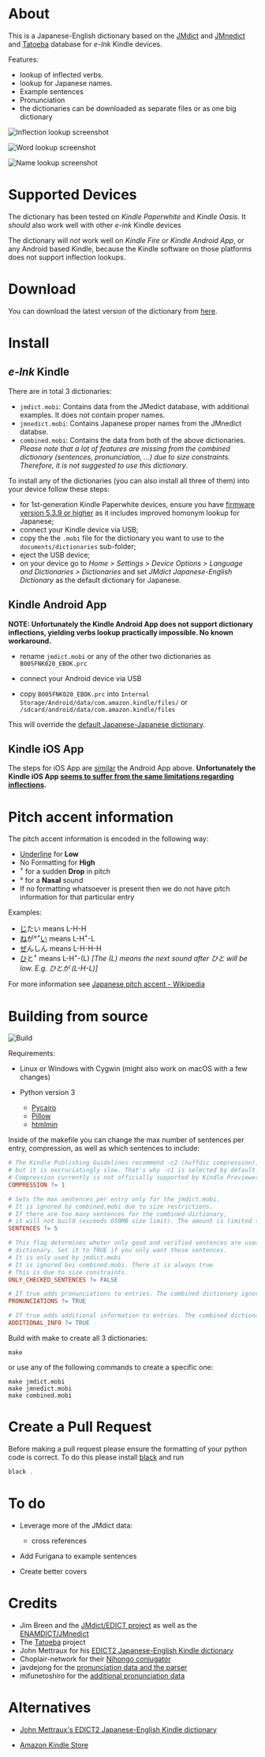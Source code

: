 About
=====

This is a Japanese-English dictionary based on the
[JMdict](http://www.edrdg.org/jmdict/j_jmdict.html) and [JMnedict](https://www.edrdg.org/enamdict/enamdict_doc.html) and [Tatoeba](https://tatoeba.org/) database for
_e-Ink_ Kindle devices.

Features:

* lookup of inflected verbs.
* lookup for Japanese names.
* Example sentences
* Pronunciation
* the dictionaries can be downloaded as separate files or as one big dictionary

<!--
Screenshots were captured inside the Kindle device as explained in
http://blog.blankbaby.com/2012/10/take-a-screenshot-on-a-kindle-paperwhite.html
then processed with ImageMagick's
`mogrify -colorspace gray -level 0%,111.11% -define PNG:compression-level=9`
to look like E-Ink display.
-->
![Inflection lookup screenshot](screenshots/inflection.png)

![Word lookup screenshot](screenshots/word.png)

![Name lookup screenshot](screenshots/name.png)

Supported Devices
=================

The dictionary has been tested on _Kindle Paperwhite_ and _Kindle Oasis_.  It _should_ also work
well with other _e-ink_ Kindle devices

The dictionary will *not* work well on _Kindle Fire_ or _Kindle Android App_,
or any Android based Kindle, because the Kindle software on those platforms
does not support inflection lookups.


Download
========

You can download the latest version of the dictionary from
[here](https://github.com/jrfonseca/jmdict-kindle/releases).


Install
=======

_e-Ink_ Kindle
-----------------

There are in total 3 dictionaries:

* `jmdict.mobi`: Contains data from the JMedict database, with additional examples. It does not contain proper names.
* `jmnedict.mobi`: Contains Japanese proper names from the JMnedict databse.
* `combined.mobi`: Contains the data from both of the above dictionaries. _Please note that a lot of features are missing from the combined dictionary (sentences, pronunciation, ...) due to size constraints. Therefore, it is not suggested to use this dictionary_.

To install any of the dictionaries (you can also install all three of them) into your device follow these steps:

* for 1st-generation Kindle Paperwhite devices, ensure you have
  [firmware version 5.3.9 or higher](http://www.amazon.com/gp/help/customer/display.html/ref=hp_left_cn?ie=UTF8&nodeId=201064850) as it includes improved homonym lookup for Japanese;
* connect your Kindle device via USB;
* copy the the `.mobi` file for the dictionary you want to use to the `documents/dictionaries` sub-folder;
* eject the USB device;
* on your device go to
  _Home > Settings > Device Options > Language and Dictionaries > Dictionaries_
  and set _JMdict Japanese-English Dictionary_ as the default dictionary for
  Japanese.

Kindle Android App
------------------

**NOTE: Unfortunately the Kindle Android App does not support dictionary inflections, yielding verbs lookup practically impossible. No known workaround.**

* rename `jmdict.mobi` or any of the other two dictionaries as `B005FNK020_EBOK.prc`

* connect your Android device via USB

* copy `B005FNK020_EBOK.prc` into `Internal Storage/Android/data/com.amazon.kindle/files/` or `/sdcard/android/data/com.amazon.kindle/files`

This will override the
[default Japanese-Japanese dictionary](https://kindle.amazon.com/work/daijisen-x5927-x8f9e-japanese-edition-ebook/B005FNK020/B005FNK020).

Kindle iOS App
------------------

The steps for iOS App are [similar](https://learnoutlive.com/add-german-english-dictionary-to-kindle-on-your-ipad-or-iphone-ios/) the Android App above.  **Unfortunately the Kindle iOS App [seems to suffer from the same limitations regarding inflections](https://github.com/jrfonseca/jmdict-kindle/issues/15).**

Pitch accent information
====================

The pitch accent information is encoded in the following way:
* <ins>Underline</ins> for __Low__
* No Formatting for __High__
* ꜜ for a sudden __Drop__ in pitch
* ° for a __Nasal__ sound
* If no formatting whatsoever is present then we do not have pitch information for that particular entry

Examples: 
* <ins>じ</ins>たい means L-H-H
* <ins>ね</ins>が°ꜜ<ins>い</ins> means L-Hꜜ-L
* <ins>ぜ</ins>んしん means L-H-H-H
* <ins>ひ</ins>とꜜ means L-Hꜜ-(L) _[The (L) means the next sound after ひと will be low. E.g. ひとが (L-H-L)]_

For more information see [Japanese pitch accent - Wikipedia](https://en.wikipedia.org/wiki/Japanese_pitch_accent)

Building from source
====================

![Build](https://github.com/jrfonseca/jmdict-kindle/workflows/build/badge.svg?branch=master)

Requirements:

* Linux or Windows with Cygwin (might also work on macOS with a few changes)
* Python version 3

  * [Pycairo](http://www.cairographics.org/pycairo)
  * [Pillow](http://pillow.readthedocs.io/en/latest/)
  * [htmlmin](https://htmlmin.readthedocs.io/en/latest/index.html)

Inside of the makefile you can change the max number of sentences per entry, compression, as well as which sentences to include:

```makefile
# The Kindle Publishing Guidelines recommend -c2 (huffdic compression),
# but it is excruciatingly slow. That's why -c1 is selected by default.
# Compression currently is not officially supported by Kindle Previewer according to the documentation
COMPRESSION ?= 1

# Sets the max sentences per entry only for the jmdict.mobi.
# It is ignored by combined.mobi due to size restrictions.
# If there are too many sentences for the combined dictionary,
# it will not build (exceeds 650MB size limit). The amount is limited to 0 in this makefile for the combined.mobi
SENTENCES ?= 5

# This flag determines wheter only good and verified sentences are used in the
# dictionary. Set it to TRUE if you only want those sentences.
# It is only used by jmdict.mobi
# It is ignored bei combined.mobi. There it is always true
# This is due to size constraints.
ONLY_CHECKED_SENTENCES ?= FALSE

# If true adds pronunciations to entries. The combined dictionary ignores this flag due to size constraints
PRONUNCIATIONS ?= TRUE

# If true adds additional information to entries. The combined dictionary ignores this flag due to size constraints
ADDITIONAL_INFO ?= TRUE
```

Build with make to create all 3 dictionaries:
```
make
```
or use any of the following commands to create a specific one:
```
make jmdict.mobi
make jmnedict.mobi
make combined.mobi
```

Create a Pull Request
=====
Before making a pull request please ensure the formatting of your python code is correct. To do this please install [black](https://pypi.org/project/black/) and run

```powershell
black .
```

To do
=====

* Leverage more of the JMdict data:

  * cross references
* Add Furigana to example sentences
* Create better covers


Credits
=======

* Jim Breen and the [JMdict/EDICT project](http://www.edrdg.org/jmdict/j_jmdict.html) as well as the [ENAMDICT/JMnedict](https://www.edrdg.org/enamdict/enamdict_doc.html)
* The [Tatoeba](https://tatoeba.org/) project
* John Mettraux for his [EDICT2 Japanese-English Kindle dictionary](https://github.com/jmettraux/edict2-kindle)
* Choplair-network for their [Nihongo conjugator](http://www.choplair.org/?Nihongo%20conjugator)
* javdejong for the [pronunciation data and the parser](https://github.com/javdejong/nhk-pronunciation)
* mifunetoshiro for the [additional pronunciation data](https://github.com/mifunetoshiro/kanjium/blob/master/data/source_files/raw/accents.txt)


Alternatives
============

* [John Mettraux's EDICT2 Japanese-English Kindle dictionary](https://github.com/jmettraux/edict2-kindle)

* [Amazon Kindle Store](http://www.amazon.com/s/url=search-alias%3Ddigital-text&field-keywords=japanese+english+dictionary)
